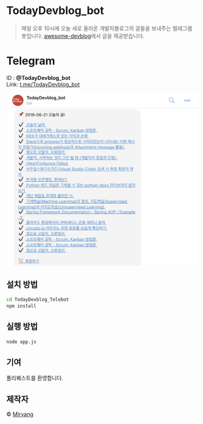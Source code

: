 # TodayDevblog_bot

> 매일 오후 10시에 오늘 새로 올라온 개발자블로그의 글들을 보내주는 텔레그램 봇입니다.
> [awesome-devblog](https://github.com/sarojaba/awesome-devblog)에서 글을 제공받습니다.


# Telegram

ID : __@TodayDevblog_bot__<br>
Link: [t.me/TodayDevblog_bot](https://t.me/TodayDevblog_bot)

![example](example.png)


## 설치 방법

```sh
cd TodayDevblog_Telebot
npm install
```


## 실행 방법

```sh
node app.js
```


## 기여

풀리퀘스트를 환영합니다.


## 제작자

© [Miryang](https://miryang.dev)

